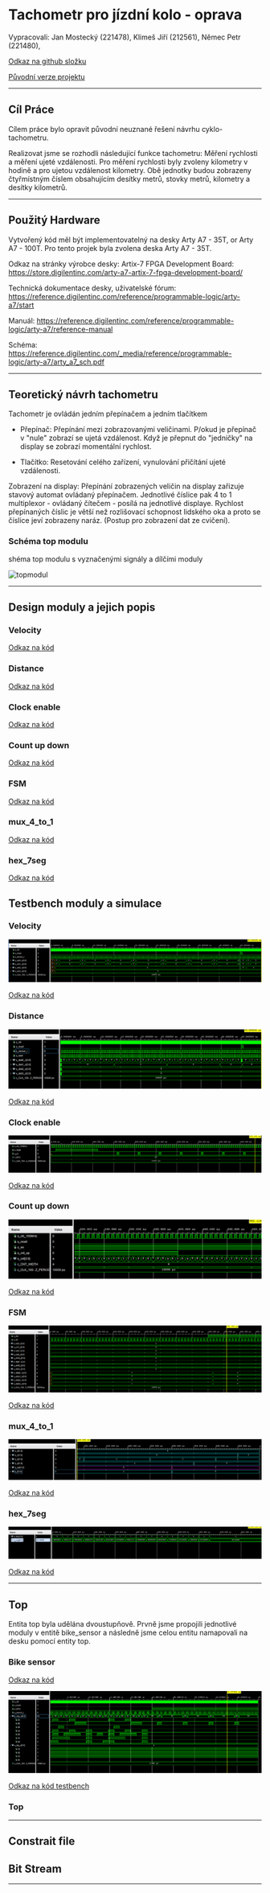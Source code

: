 # Tachometr pro jízdní kolo - oprava

Vypracovali: Jan Mostecký (221478), Klimeš Jiří (212561), Němec Petr (221480), 

[Odkaz na github složku](https://github.com/JanMostecky/Digital-electronics-1/tree/main/projekt%20-%20oprava)

[Původní verze projektu](https://github.com/JanMostecky/Digital-electronics-1/tree/main/project)

------------------------------

## Cíl Práce

Cílem práce bylo opravit původní neuznané řešení návrhu cyklo-tachometru. 

Realizovat jsme se rozhodli následující funkce tachometru: Měření rychlosti a měření ujeté vzdálenosti. 
Pro měření rychlosti byly zvoleny kilometry v hodině a pro ujetou vzdálenost kilometry. Obě jednotky budou zobrazeny čtyřmístným číslem obsahujícím desítky metrů, stovky metrů, kilometry a desítky kilometrů. 

-----------------------------

## Použitý Hardware

Vytvořený kód měl být implementovatelný na desky Arty A7 - 35T, or Arty A7 - 100T. Pro tento projek byla zvolena deska Arty A7 - 35T.

Odkaz na stránky výrobce desky: Artix-7 FPGA Development Board:
https://store.digilentinc.com/arty-a7-artix-7-fpga-development-board/

Technická dokumentace desky, uživatelské fórum: 
https://reference.digilentinc.com/reference/programmable-logic/arty-a7/start

Manuál:
https://reference.digilentinc.com/reference/programmable-logic/arty-a7/reference-manual

Schéma:
https://reference.digilentinc.com/_media/reference/programmable-logic/arty-a7/arty_a7_sch.pdf

-----------------------------

## Teoretický návrh tachometru

Tachometr je ovládán jedním přepínačem a jedním tlačítkem

- Přepínač: 
Přepínání mezi zobrazovanými veličinami. P/okud je přepínač v "nule" zobrazí se ujetá vzdálenost. Když je přepnut do "jedničky" na display se zobrazí momentální rychlost. 

- Tlačítko:
Resetování celého zařízení, vynulování přičítání ujeté vzdálenosti. 

Zobrazení na display: 
Přepínání zobrazených veličin na display zařizuje stavový automat ovládaný přepínačem. Jednotlivé číslice pak  4 to 1 multiplexor - ovládaný čítečem - posílá na jednotlivé displaye. Rychlost přepínaných číslic je větší než rozlišovací schopnost lidského oka a proto se číslice jeví zobrazeny naráz. (Postup pro zobrazení dat ze cvičení). 

### Schéma top modulu

shéma top modulu s vyznačenými signály a dílčími moduly

![topmodul]()

------------------------

## Design moduly a jejich popis

### Velocity

[Odkaz na kód](https://github.com/JanMostecky/Digital-electronics-1/blob/main/projekt%20-%20oprava/k%C3%B3dy/Velocity_design.md)


### Distance

[Odkaz na kód](https://github.com/JanMostecky/Digital-electronics-1/blob/main/projekt%20-%20oprava/k%C3%B3dy/Design_distance.md)

### Clock enable

[Odkaz na kód](https://github.com/JanMostecky/Digital-electronics-1/blob/main/projekt%20-%20oprava/k%C3%B3dy/clock_enable.md)

### Count up down

[Odkaz na kód](https://github.com/JanMostecky/Digital-electronics-1/blob/main/projekt%20-%20oprava/k%C3%B3dy/count_up_down.md)

### FSM

[Odkaz na kód](https://github.com/JanMostecky/Digital-electronics-1/blob/main/projekt%20-%20oprava/k%C3%B3dy/fsm.md)

### mux_4_to_1

[Odkaz na kód](https://github.com/JanMostecky/Digital-electronics-1/blob/main/projekt%20-%20oprava/k%C3%B3dy/mux.md)

### hex_7seg

[Odkaz na kód](https://github.com/JanMostecky/Digital-electronics-1/blob/main/projekt%20-%20oprava/k%C3%B3dy/hex_to_7seg.md)


## Testbench moduly a simulace

### Velocity

![Simulace velocity](https://github.com/JanMostecky/Digital-electronics-1/blob/main/projekt%20-%20oprava/pictures/screen_velocity.PNG)

[Odkaz na kód](https://github.com/JanMostecky/Digital-electronics-1/blob/main/projekt%20-%20oprava/k%C3%B3dy/velocity_tb.md)


### Distance

![simulace distance](https://github.com/JanMostecky/Digital-electronics-1/blob/main/projekt%20-%20oprava/pictures/screen_distance.PNG)

[Odkaz na kód](https://github.com/JanMostecky/Digital-electronics-1/blob/main/projekt%20-%20oprava/k%C3%B3dy/tb_distance.md)

### Clock enable

![simulace clock enable](https://github.com/JanMostecky/Digital-electronics-1/blob/main/projekt%20-%20oprava/pictures/screen_clock_enable.PNG)

[Odkaz na kód](https://github.com/JanMostecky/Digital-electronics-1/blob/main/projekt%20-%20oprava/k%C3%B3dy/tb_clock%20enable.md)

### Count up down

![simulace čítač](https://github.com/JanMostecky/Digital-electronics-1/blob/main/projekt%20-%20oprava/pictures/screen_cnt_up_down.PNG)

[Odkaz na kód](https://github.com/JanMostecky/Digital-electronics-1/blob/main/projekt%20-%20oprava/k%C3%B3dy/tb_%C4%8D%C3%ADta%C4%8D.md)

### FSM

![simulace fsm](https://github.com/JanMostecky/Digital-electronics-1/blob/main/projekt%20-%20oprava/pictures/screen_FSM.PNG)

[Odkaz na kód](https://github.com/JanMostecky/Digital-electronics-1/blob/main/projekt%20-%20oprava/k%C3%B3dy/tb_fsm.md)

### mux_4_to_1

![simulace multiplexor](https://github.com/JanMostecky/Digital-electronics-1/blob/main/projekt%20-%20oprava/pictures/screen_mux_4to1.PNG)

[Odkaz na kód](https://github.com/JanMostecky/Digital-electronics-1/blob/main/projekt%20-%20oprava/k%C3%B3dy/tb_mux.md)

### hex_7seg

![simulace hex_7seg](https://github.com/JanMostecky/Digital-electronics-1/blob/main/projekt%20-%20oprava/pictures/screen_hex_7seg.PNG)

[Odkaz na kód](https://github.com/JanMostecky/Digital-electronics-1/blob/main/projekt%20-%20oprava/k%C3%B3dy/tb_hex_7seg.md)

------------------------

## Top

Entita top byla udělána dvoustupňově. Prvně jsme propojili jednotlivé moduly v entitě bike_sensor a následně jsme celou entitu namapovali na desku pomocí entity top. 

### Bike sensor

[Odkaz na kód]()

![simulace bike sensor](https://github.com/JanMostecky/Digital-electronics-1/blob/main/projekt%20-%20oprava/pictures/screen_bike_sensor.PNG)

[Odkaz na kód testbench]()



### Top

-----------------------

## Constrait file


## Bit Stream

-----------------------




